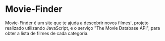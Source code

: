 # Movie-Finder
  Movie-Finder é um site que te ajuda a descobrir novos filmes!,
  projeto realizado utilizando JavaScript, e o serviço "The Movie Database API", para obter a lista de filmes de cada categoria.
